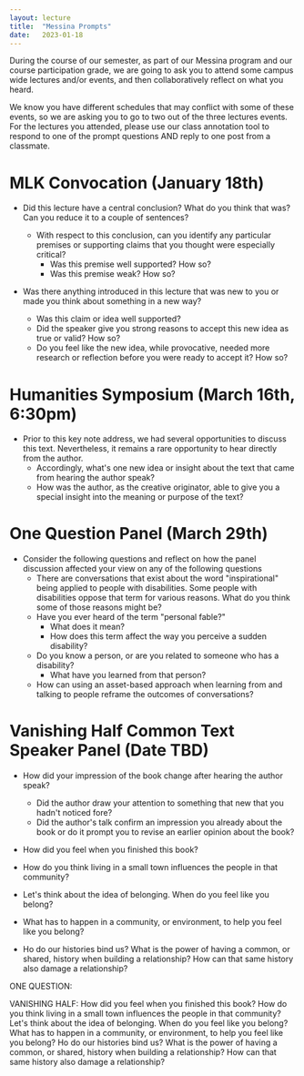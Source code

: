 ```yaml
---
layout: lecture
title:  "Messina Prompts"
date:   2023-01-18
---
```


During the course of our semester, as part of our Messina program and our course participation grade, we are going to ask you to attend some campus wide lectures and/or events, and then collaboratively reflect on what you heard. 

We know you have different schedules that may conflict with some of these events, so we are asking you to go to two out of the three lectures events. For the lectures you attended, please use our class annotation tool to respond to one of the prompt questions AND reply to one post from a classmate.


# MLK Convocation (January 18th)

* Did this lecture have a central conclusion? What do you think that was? Can you reduce it to a couple of sentences?
  * With respect to this conclusion, can you identify any particular premises or supporting claims that you thought were especially critical? 
    * Was this premise well supported? How so?
    * Was this premise weak? How so?

* Was there anything introduced in this lecture that was new to you or made you think about something in a new way?
  * Was this claim or idea well supported? 
  * Did the speaker give you strong reasons to accept this new idea as true or valid? How so? 
  * Do you feel like the new idea, while provocative, needed more research or reflection before you were ready to accept it? How so?

# Humanities Symposium (March 16th, 6:30pm)

* Prior to this key note address, we had several opportunities to discuss this text. Nevertheless, it remains a rare opportunity to hear directly from the author. 
  * Accordingly, what's one new idea or insight about the text that came from hearing the author speak? 
  * How was the author, as the creative originator, able to give you a special insight into the meaning or purpose of the text?

# One Question Panel (March 29th)

* Consider the following questions and reflect on how the panel discussion affected your view on any of the following questions
  * There are conversations that exist about the word "inspirational" being applied to people with disabilities.  Some people with disabilities oppose that term for various reasons. What do you think some of those reasons might be?
  * Have you ever heard of the term "personal fable?" 
    * What does it mean?  
    * How does this term affect the way you perceive a sudden disability?
  * Do you know a person, or are you related to someone who has a disability? 
    * What have you learned from that person?  
  * How can using an asset-based approach when learning from and talking to people reframe the outcomes of conversations?

# Vanishing Half Common Text Speaker Panel (Date TBD)

* How did your impression of the book change after hearing the author speak?
  * Did the author draw your attention to something that new that you hadn't noticed fore?
  * Did the author's talk confirm an impression you already about the book or do it prompt you to revise an earlier opinion about the book?

* How did you feel when you finished this book?
* How do you think living in a small town influences the people in that community?
* Let's think about the idea of belonging.  When do you feel like you belong? 
* What has to happen in a community, or environment, to help you feel like you belong?
* Ho do our histories bind us?  What is the power of having a common, or shared, history when building a relationship?  How can that same history also damage a relationship?



ONE QUESTION:

VANISHING HALF:
How did you feel when you finished this book?
How do you think living in a small town influences the people in that community?
Let's think about the idea of belonging.  When do you feel like you belong?  What has to happen in a community, or environment, to help you feel like you belong?
Ho do our histories bind us?  What is the power of having a common, or shared, history when building a relationship?  How can that same history also damage a relationship?